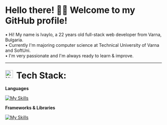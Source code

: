 # Hello there! 👋🏻 Welcome to my GitHub profile! 

• Hi! My name is Ivaylo, a 22 years old full-stack web developer from Varna, Bulgaria. <br>
• Currently I'm majoring computer science at Technical University of Varna and SoftUni. <br>
• I'm very passionate and I'm always ready to learn & improve. <br>

---
### <img align="left" alt="HTML Tag Image" src="https://media2.giphy.com/media/QssGEmpkyEOhBCb7e1/giphy.gif?cid=ecf05e47a0n3gi1bfqntqmob8g9aid1oyj2wr3ds3mg700bl&rid=giphy.gif" width="25"> &nbsp; **<span style="font-size: 28px;">Tech Stack:</span>**

**Languages**

[![My Skills](https://skillicons.dev/icons?i=py,js,ts,cs,html,css)](https://skillicons.dev)

**Frameworks & Libraries**

[![My Skills](https://skillicons.dev/icons?i=django,express,dotnet,react,tailwind,prisma)](https://skillicons.dev)
